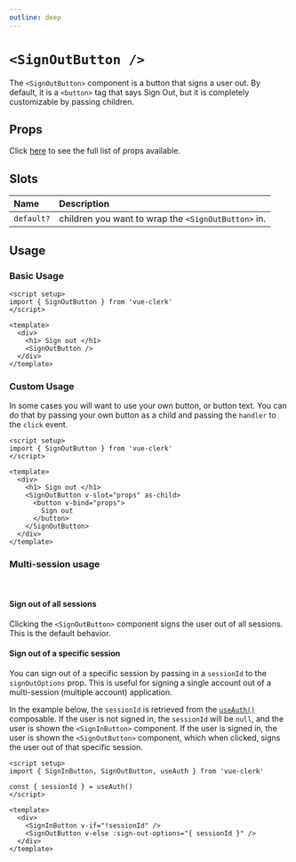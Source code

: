 ```yaml
---
outline: deep
---
```


# `<SignOutButton />`

The `<SignOutButton>` component is a button that signs a user out. By default, it is a `<button>` tag that says Sign Out, but it is completely customizable by passing children.

## Props

Click [here](https://clerk.com/docs/components/unstyled/sign-out-button#sign-out-button-properties) to see the full list of props available.

## Slots

|Name|Description|
|:----|:----|
|`default?`|children you want to wrap the `<SignOutButton>` in.|

## Usage

### Basic Usage

```vue
<script setup>
import { SignOutButton } from 'vue-clerk'
</script>

<template>
  <div>
    <h1> Sign out </h1>
    <SignOutButton />
  </div>
</template>
```

### Custom Usage

In some cases you will want to use your own button, or button text. You can do that by passing your own button as a child and passing the `handler` to the `click` event.

```vue
<script setup>
import { SignOutButton } from 'vue-clerk'
</script>

<template>
  <div>
    <h1> Sign out </h1>
    <SignOutButton v-slot="props" as-child>
      <button v-bind="props">
        Sign out
      </button>
    </SignOutButton>
  </div>
</template>
```

### Multi-session usage

<br />

#### Sign out of all sessions

Clicking the `<SignOutButton>` component signs the user out of all sessions. This is the default behavior.

#### Sign out of a specific session

You can sign out of a specific session by passing in a `sessionId` to the `signOutOptions` prop. This is useful for signing a single account out of a multi-session (multiple account) application.

In the example below, the `sessionId` is retrieved from the [`useAuth()`](/composables/use-auth) composable. If the user is not signed in, the `sessionId` will be `null`, and the user is shown the `<SignInButton>` component. If the user is signed in, the user is shown the `<SignOutButton>` component, which when clicked, signs the user out of that specific session.

```vue
<script setup>
import { SignInButton, SignOutButton, useAuth } from 'vue-clerk'

const { sessionId } = useAuth()
</script>

<template>
  <div>
    <SignInButton v-if="!sessionId" />
    <SignOutButton v-else :sign-out-options="{ sessionId }" />
  </div>
</template>
```
